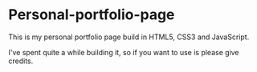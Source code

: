 # Personal-portfolio-page
This is my personal portfolio page build in HTML5, CSS3 and JavaScript.

I've spent quite a while building it, so if you want to use is please give credits.

